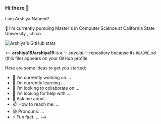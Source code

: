 ### Hi there 👋

I am Arshiya Naheed!

 🔭 I’m currently pursuing Master's in Computer Science at California State University , chico.

![Arshiya's GitHub stats](https://github-readme-stats.vercel.app/api?username=arshiya19&show_icons=true&theme=transparent)              






<-- **arshiya19/arshiya19** is a ✨ _special_ ✨ repository because its `README.md` (this file) appears on your GitHub profile.

Here are some ideas to get you started:

- 🔭 I’m currently working on ...
- 🌱 I’m currently learning ...
- 👯 I’m looking to collaborate on ...
- 🤔 I’m looking for help with ...
- 💬 Ask me about ...
- 📫 How to reach me: ...
- 😄 Pronouns: ...
- ⚡ Fun fact: ...
-->


